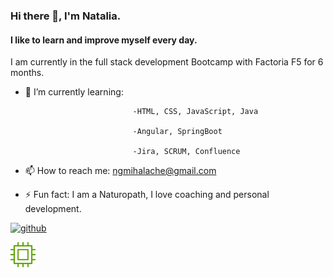 ### Hi there 👋, I'm Natalia.


#### I like to learn and improve myself every day.





I am currently in the full stack development Bootcamp with Factoria F5 for 6 months.


- 🌱 I’m currently learning:

                              -HTML, CSS, JavaScript, Java

                              -Angular, SpringBoot

                              -Jira, SCRUM, Confluence
- 📫 How to reach me: ngmihalache@gmail.com 
- ⚡ Fun fact: I am a Naturopath, I love coaching and personal development. 


[<img src='https://cdn.jsdelivr.net/npm/simple-icons@3.0.1/icons/github.svg' alt='github' height='40'>](https://github.com/NataliaGM1)  

<a href='https://docs.github.com/en/developers'><img src='https://raw.githubusercontent.com/acervenky/animated-github-badges/master/assets/devbadge.gif' width='40' height='40'></a> 



